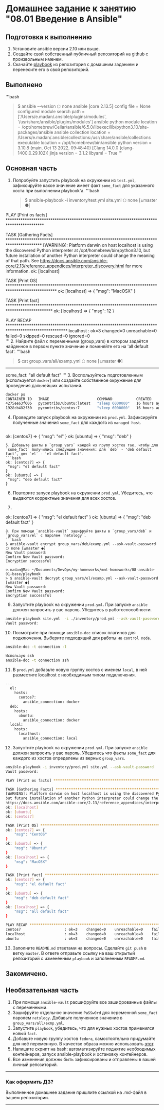 # Домашнее задание к занятию "08.01 Введение в Ansible"

## Подготовка к выполнению
1. Установите ansible версии 2.10 или выше.
2. Создайте свой собственный публичный репозиторий на github с произвольным именем.
3. Скачайте [playbook](./playbook/) из репозитория с домашним заданием и перенесите его в свой репозиторий.

## Выполнено
'''bash
> $ ansible --version                                                                       ⬡ none 
ansible [core 2.13.5]
  config file = None
  configured module search path = ['/Users/e.madan/.ansible/plugins/modules', '/usr/share/ansible/plugins/modules']
  ansible python module location = /opt/homebrew/Cellar/ansible/6.5.0/libexec/lib/python3.10/site-packages/ansible
  ansible collection location = /Users/e.madan/.ansible/collections:/usr/share/ansible/collections
  executable location = /opt/homebrew/bin/ansible
  python version = 3.10.8 (main, Oct 13 2022, 09:48:40) [Clang 14.0.0 (clang-1400.0.29.102)]
  jinja version = 3.1.2
  libyaml = True
  '''

## Основная часть
1. Попробуйте запустить playbook на окружении из `test.yml`, зафиксируйте какое значение имеет факт `some_fact` для указанного хоста при выполнении playbook'a.
   '''bash
   > $ ansible-playbook -i inventory/test.yml site.yml                                         ⬡ none [±master ●]

PLAY [Print os facts] *****************************************************************************************

TASK [Gathering Facts] ****************************************************************************************
[WARNING]: Platform darwin on host localhost is using the discovered Python interpreter at
/opt/homebrew/bin/python3.10, but future installation of another Python interpreter could change the meaning
of that path. See https://docs.ansible.com/ansible-core/2.13/reference_appendices/interpreter_discovery.html
for more information.
ok: [localhost]

TASK [Print OS] ***********************************************************************************************
ok: [localhost] => {
    "msg": "MacOSX"
}

TASK [Print fact] *********************************************************************************************
ok: [localhost] => {
    "msg": 12
}

PLAY RECAP ****************************************************************************************************
localhost                  : ok=3    changed=0    unreachable=0    failed=0    skipped=0    rescued=0    ignored=0   
'''
2. Найдите файл с переменными (group_vars) в котором задаётся найденное в первом пункте значение и поменяйте его на 'all default fact'.
  '''bash
  > $ cat group_vars/all/examp.yml                                                            ⬡ none [±master ●]
---
  some_fact: "all default fact"
''' 
3. Воспользуйтесь подготовленным (используется `docker`) или создайте собственное окружение для проведения дальнейших испытаний.
 ```bash
 docker ps                                                                                 ⬡ none [±master ●]
CONTAINER ID   IMAGE                      COMMAND           CREATED        STATUS        PORTS     NAMES
4275ee63f606   pycontribs/ubuntu:latest   "sleep 6000000"   16 hours ago   Up 16 hours             ubuntu
1928cb482f30   pycontribs/centos:7        "sleep 6000000"   16 hours ago   Up 16 hours             centos7
```  
4. Проведите запуск playbook на окружении из `prod.yml`. Зафиксируйте полученные значения `some_fact` для каждого из `managed host`.
   ```bash
ok: [centos7] => {
    "msg": "el"
}
ok: [ubuntu] => {
    "msg": "deb"
}
   ```
5. Добавьте факты в `group_vars` каждой из групп хостов так, чтобы для `some_fact` получились следующие значения: для `deb` - 'deb default fact', для `el` - 'el default fact'.
  ```bash
 ok: [centos7] => {
    "msg": "el default fact"
}
ok: [ubuntu] => {
    "msg": "deb default fact"
}  
```
6.  Повторите запуск playbook на окружении `prod.yml`. Убедитесь, что выдаются корректные значения для всех хостов.
7.    ```bash
 ok: [centos7] => {
    "msg": "el default fact"
}
ok: [ubuntu] => {
    "msg": "deb default fact"
}  
```
8. При помощи `ansible-vault` зашифруйте факты в `group_vars/deb` и `group_vars/el` с паролем `netology`.
```bash
$ ansible-vault encrypt group_vars/deb/examp.yml --ask-vault-password                       ⬡ none [±master ●]
New Vault password: 
Confirm New Vault password: 
Encryption successful
                                                                                                                 
e.madan@Mac ~/Documents/DevOps/my-homeworks/mnt-homeworks/08-ansible-01-base/playbook                
> $ ansible-vault decrypt group_vars/el/examp.yml --ask-vault-password                       [±master ●]
New Vault password: 
Confirm New Vault password: 
Encryption successful
```
9. Запустите playbook на окружении `prod.yml`. При запуске `ansible` должен запросить у вас пароль. Убедитесь в работоспособности.
```bash
ansible-playbook site.yml  -i ./inventory/prod.yml --ask-vault-password                 
Vault password: 
```
10. Посмотрите при помощи `ansible-doc` список плагинов для подключения. Выберите подходящий для работы на `control node`.
```bash
ansible-doc -t connection -l

Использую ssh
ansible-doc -t connection ssh
```
11. В `prod.yml` добавьте новую группу хостов с именем  `local`, в ней разместите localhost с необходимым типом подключения.
```bash
---
  el:
    hosts:
      centos7:
        ansible_connection: docker
  deb:
    hosts:
      ubuntu:
        ansible_connection: docker
  local:
    hosts:
      localhost:
        ansible_connection: local
```
12. Запустите playbook на окружении `prod.yml`. При запуске `ansible` должен запросить у вас пароль. Убедитесь что факты `some_fact` для каждого из хостов определены из верных `group_vars`.
```bash
ansible-playbook -i inventory/prod.yml site.yml --ask-vault-password                               ⬡ none [±master ●]
Vault password: 

PLAY [Print os facts] ****************************************************************************************************

TASK [Gathering Facts] ***************************************************************************************************
[WARNING]: Platform darwin on host localhost is using the discovered Python interpreter at /opt/homebrew/bin/python3.10,
but future installation of another Python interpreter could change the meaning of that path. See
https://docs.ansible.com/ansible-core/2.13/reference_appendices/interpreter_discovery.html for more information.
ok: [localhost]
ok: [ubuntu]
ok: [centos7]

TASK [Print OS] **********************************************************************************************************
ok: [centos7] => {
    "msg": "CentOS"
}
ok: [ubuntu] => {
    "msg": "Ubuntu"
}
ok: [localhost] => {
    "msg": "MacOSX"
}

TASK [Print fact] ********************************************************************************************************
ok: [centos7] => {
    "msg": "el default fact"
}
ok: [ubuntu] => {
    "msg": "deb default fact"
}
ok: [localhost] => {
    "msg": "all default fact"
}

PLAY RECAP ***************************************************************************************************************
centos7                    : ok=3    changed=0    unreachable=0    failed=0    skipped=0    rescued=0    ignored=0   
localhost                  : ok=3    changed=0    unreachable=0    failed=0    skipped=0    rescued=0    ignored=0   
ubuntu                     : ok=3    changed=0    unreachable=0    failed=0    skipped=0    rescued=0    ignored=0 
```
13. Заполните `README.md` ответами на вопросы. Сделайте `git push` в ветку `master`. В ответе отправьте ссылку на ваш открытый репозиторий с изменённым `playbook` и заполненным `README.md`.

## Закомичено. 

## Необязательная часть

1. При помощи `ansible-vault` расшифруйте все зашифрованные файлы с переменными.
2. Зашифруйте отдельное значение `PaSSw0rd` для переменной `some_fact` паролем `netology`. Добавьте полученное значение в `group_vars/all/exmp.yml`.
3. Запустите `playbook`, убедитесь, что для нужных хостов применился новый `fact`.
4. Добавьте новую группу хостов `fedora`, самостоятельно придумайте для неё переменную. В качестве образа можно использовать [этот](https://hub.docker.com/r/pycontribs/fedora).
5. Напишите скрипт на bash: автоматизируйте поднятие необходимых контейнеров, запуск ansible-playbook и остановку контейнеров.
6. Все изменения должны быть зафиксированы и отправлены в вашей личный репозиторий.

---

### Как оформить ДЗ?

Выполненное домашнее задание пришлите ссылкой на .md-файл в вашем репозитории.

---
